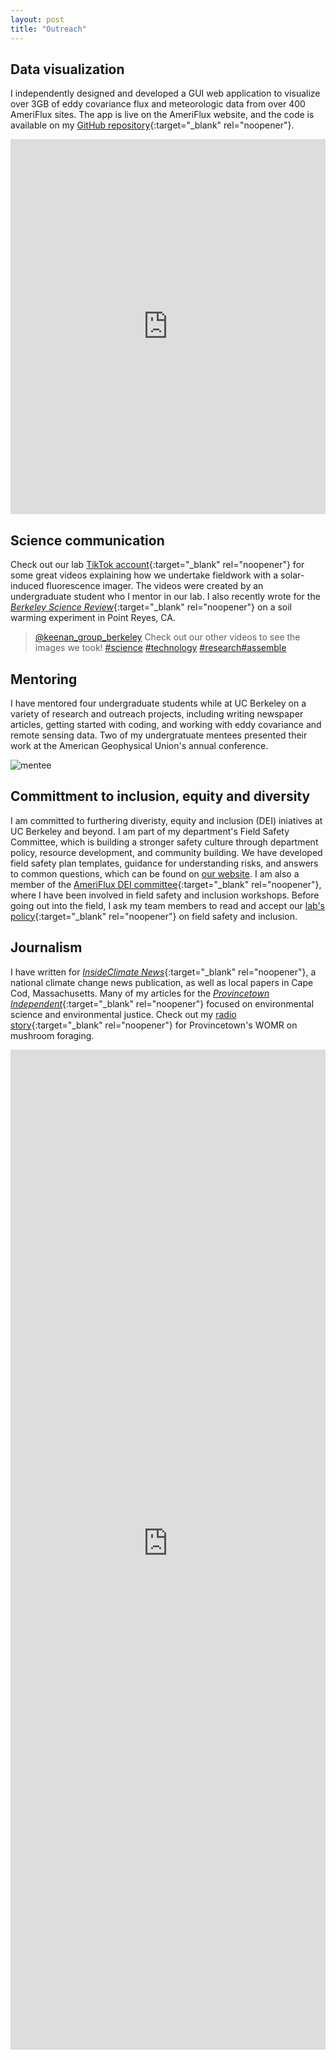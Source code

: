 ```yaml
---
layout: post
title: "Outreach"
---
```

## Data visualization
I independently designed and developed a GUI web application to visualize over 3GB of eddy covariance flux and meteorologic data from over 400 AmeriFlux sites. The app is live on the AmeriFlux website, and the code is available on my [GitHub repository](https://github.com/sruehr/ameriflux_visualization){:target="_blank" rel="noopener"}.

<iframe src="https://ameriflux.shinyapps.io/version1/" style="border: 10px" width="100%" height="600"></iframe>

## Science communication
Check out our lab [TikTok account](https://www.tiktok.com/@keenan_group_berkeley/video/7119601257584790830?is_copy_url=1&is_from_webapp=v1){:target="_blank" rel="noopener"} for some great videos explaining how we undertake fieldwork with a solar-induced fluorescence imager. The videos were created by an undergraduate student who I mentor in our lab. I also recently wrote for the [_Berkeley Science Review_](https://www.berkeleysciencereview.com/article/2022/05/03/out-of-the-soil-into-the-atmosphere){:target="_blank" rel="noopener"} on a soil warming experiment in Point Reyes, CA.

<blockquote class="tiktok-embed" cite="https://www.tiktok.com/@keenan_group_berkeley/video/7119601257584790830" data-video-id="7119601257584790830" style="max-width: 605px;min-width: 325px;" > <section> <a target="_blank" title="@keenan_group_berkeley" href="https://www.tiktok.com/@keenan_group_berkeley">@keenan_group_berkeley</a> Check out our other videos to see the images we took! <a title="science" target="_blank" href="https://www.tiktok.com/tag/science">#science</a> <a title="technology" target="_blank" href="https://www.tiktok.com/tag/technology">#technology</a> <a title="research" target="_blank" href="https://www.tiktok.com/tag/research">#research</a><a title="assemble" target="_blank" href="https://www.tiktok.com/tag/assemble">#assemble</a> 
 </section> </blockquote> <script async src="https://www.tiktok.com/embed.js"></script>

## Mentoring 
I have mentored four undergraduate students while at UC Berkeley on a variety of research and outreach projects, including writing newspaper articles, getting started with coding, and working with eddy covariance and remote sensing data. Two of my undergratuate mentees presented their work at the American Geophysical Union's annual conference.

![mentee](/mentees.jpeg)

## Committment to inclusion, equity and diversity 
I am committed to furthering diveristy, equity and inclusion (DEI) iniatives at UC Berkeley and beyond. I am part of my department's Field Safety Committee, which is building a stronger safety culture through department policy, resource development, and community building. We have developed field safety plan templates, guidance for understanding risks, and answers to common questions, which can be found on [our website](https://ourenvironment.berkeley.edu/service-portal/field-safety). I am also a member of the [AmeriFlux DEI committee](https://ameriflux.lbl.gov/community/group/diversity-equity-and-inclusion-committee/){:target="_blank" rel="noopener"}, where I have been involved in field safety and inclusion workshops. Before going out into the field, I ask my team members to read and accept our [lab's policy](https://docs.google.com/document/d/1HsYOIUlEyzTcOv2s0NeGWneODMmOy28qmMEwzD_I5z8/edit?usp=sharing){:target="_blank" rel="noopener"} on field safety and inclusion.

## Journalism
I have written for [_InsideClimate News_](https://insideclimatenews.org/news/01102019/hurricane-warm-water-climate-change-history-science-study-sediment-core-donnelly-muller/){:target="_blank" rel="noopener"}, a national climate change news publication, as well as local papers in Cape Cod, Massachusetts. Many of my articles for the [_Provincetown Independent_](https://provincetownindependent.org/author/s-ruehr/){:target="_blank" rel="noopener"} focused on environmental science and environmental justice. Check out my [radio story](https://soundcloud.com/womr-podcasts/110119-ocn){:target="_blank" rel="noopener"} for Provincetown's WOMR on mushroom foraging.

<iframe src="https://provincetownindependent.org/author/s-ruehr/" 
        style="border: 10px" 
        width="100%" 
        height="1600" 
        sandbox="allow-same-origin allow-scripts">
</iframe>
